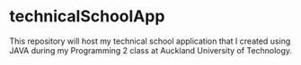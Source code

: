 # technicalSchoolApp
This repository will host my technical school application that I created using JAVA during my Programming 2 class at Auckland University of Technology.
